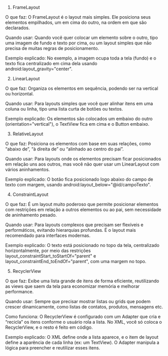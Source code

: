 1. FrameLayout

O que faz:
O FrameLayout é o layout mais simples. Ele posiciona seus elementos empilhados, um em cima do outro, na ordem em que são declarados.

Quando usar:
Quando você quer colocar um elemento sobre o outro, tipo uma imagem de fundo e texto por cima, ou um layout simples que não precisa de muitas regras de posicionamento.

Exemplo explicado:
No exemplo, a imagem ocupa toda a tela (fundo) e o texto fica centralizado em cima dela usando android:layout_gravity="center".

2. LinearLayout

O que faz:
Organiza os elementos em sequência, podendo ser na vertical ou horizontal.

Quando usar:
Para layouts simples que você quer alinhar itens em uma coluna ou linha, tipo uma lista curta de botões ou textos.

Exemplo explicado:
Os elementos são colocados um embaixo do outro (orientation="vertical"), o TextView fica em cima e o Button embaixo.

3. RelativeLayout

O que faz:
Posiciona os elementos com base em suas relações, como “abaixo de”, “à direita de” ou “alinhado ao centro do pai”.

Quando usar:
Para layouts onde os elementos precisam ficar posicionados em relação uns aos outros, mas você não quer usar um LinearLayout com vários aninhamentos.

Exemplo explicado:
O botão fica posicionado logo abaixo do campo de texto com margem, usando android:layout_below="@id/campoTexto".

4. ConstraintLayout

O que faz:
É um layout muito poderoso que permite posicionar elementos com restrições em relação a outros elementos ou ao pai, sem necessidade de aninhamento pesado.

Quando usar:
Para layouts complexos que precisam ser flexíveis e performáticos, evitando hierarquias profundas. É o layout mais recomendado para interfaces modernas.

Exemplo explicado:
O texto está posicionado no topo da tela, centralizado horizontalmente, por meio das restrições layout_constraintStart_toStartOf="parent" e layout_constraintEnd_toEndOf="parent", com uma margem no topo.

5. RecyclerView

O que faz:
Exibe uma lista grande de itens de forma eficiente, reutilizando as views que saem da tela para economizar memória e melhorar performance.

Quando usar:
Sempre que precisar mostrar listas ou grids que podem crescer dinamicamente, como listas de contatos, produtos, mensagens etc.

Como funciona:
O RecyclerView é configurado com um Adapter que cria e “recicla” os itens conforme o usuário rola a lista. No XML, você só coloca o RecyclerView, e o resto é feito em código.

Exemplo explicado:
O XML define onde a lista aparece, e o item de layout define a aparência de cada linha (ex: um TextView). O Adapter manipula a lógica para preencher e reutilizar esses itens.
